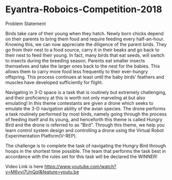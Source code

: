# Eyantra-Roboics-Competition-2018
Problem Statement

Birds take care of their young when they hatch. Newly born chicks depend on their parents to bring them food and require feeding every half-an-hour. Knowing this, we can now appreciate the diligence of the parent birds. They go from their nest to a food source, carry it in their beaks and go back to their nest to feed their young. In fact, many birds that eat seeds, will switch to insects during the breeding season. Parents eat smaller insects themselves and take the larger ones back to the nest for the babies. This allows them to carry more food less frequently to their ever-hungry offspring. This process continues at least until the baby birds’ feathers and muscles have developed sufficiently for flight. 

Navigating in 3-D space is a task that is routinely but extremely challenging, and their proficiency at this is worth not only marveling at but also emulating! In this theme contestants are given a drone which seeks to emulate the 3-D navigation ability of the avian species. The drone performs a task routinely performed by most birds, namely going through the process of feeding itself and its young, and henceforth this theme is called Hungry Bird and the drone is referred to as “Bird”. Through this theme, we help you learn control system design and controlling a drone using the Virtual Robot Experimentation Platform(V-REP). 

The challenge is to complete the task of navigating the Hungry Bird through hoops in the shortest time possible. The team that performs the task best in accordance with the rules set for this task will be declared the WINNER! 



Video Link is here 
https://www.youtube.com/watch?v=M6vvi7UnQqI&feature=youtu.be
